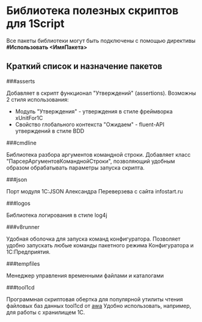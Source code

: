 # Библиотека полезных скриптов для 1Script

Все пакеты библиотеки могут быть подключены с помощью директивы **#Использовать <ИмяПакета>**

## Краткий список и назначение пакетов

###asserts

Добавляет в скрипт функционал "Утверждений" (assertions). Возможны 2 стиля использования:

* Модуль "Утверждения" - утверждения в стиле фреймворка xUnitFor1C
* Свойство глобального контекста "Ожидаем" - fluent-API утверждений в стиле BDD

###cmdline

Библиотека разбора аргументов командной строки. Добавляет класс "ПарсерАргументовКоманднойСтроки", позволяющий удобным образом обрабатывать параметры запуска скрипта.

###json

Порт модуля 1С:JSON Александра Переверзева с сайта infostart.ru

###logos

Библиотека логирования в стиле log4j

###v8runner

Удобная оболочка для запуска команд конфигуратора. Позволяет удобно запускать любые команды пакетного режима Конфигуратора и 1С:Предприятия.

###tempfiles

Менеджер управления временными файлами и каталогами

###tool1cd

Программная скриптовая обертка для популярной утилиты чтения файловых баз данных tool1cd от [awa](http://infostart.ru/profile/13819/) Удобно использовать, например, для работы с хранилищем 1С.
